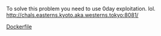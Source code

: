 To solve this problem you need to use 0day exploitation. lol.
http://chals.easterns.kyoto.aka.westerns.tokyo:8081/

[Dockerfile](https://tokyowesterns.github.io/afgtf2017/Dockerfile-5d41173d4c71ddfee2647fe7f4d0f5bf96c046434ed940c870b1fb0460b809ae)